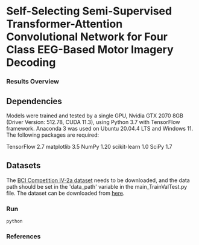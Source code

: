 # Self-Selecting Semi-Supervised Transformer-Attention Convolutional Network for Four Class EEG-Based Motor Imagery Decoding

### Results Overview

## Dependencies

Models were trained and tested by a single GPU, Nvidia GTX 2070 8GB (Driver Version: 512.78, CUDA 11.3), using Python 3.7 with TensorFlow framework. Anaconda 3 was used on Ubuntu 20.04.4 LTS and Windows 11. The following packages are required:

TensorFlow 2.7
matplotlib 3.5
NumPy 1.20
scikit-learn 1.0
SciPy 1.7

## Datasets

The [BCI Competition IV-2a dataset](https://www.bbci.de/competition/iv/#dataset2a) needs to be downloaded, and the data path should be set in the 'data_path' variable in the main_TrainValTest.py file. The dataset can be downloaded from [here](http://bnci-horizon-2020.eu/database/data-sets).

### Run

```
python 
```
### References
